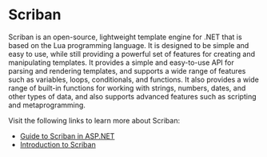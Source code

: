 # Scriban

Scriban is an open-source, lightweight template engine for .NET that is based on the Lua programming language. It is designed to be simple and easy to use, while still providing a powerful set of features for creating and manipulating templates. It provides a simple and easy-to-use API for parsing and rendering templates, and supports a wide range of features such as variables, loops, conditionals, and functions. It also provides a wide range of built-in functions for working with strings, numbers, dates, and other types of data, and also supports advanced features such as scripting and metaprogramming.

Visit the following links to learn more about Scriban:

- [Guide to Scriban in ASP.NET](https://github.com/scriban/scriban)
- [Introduction to Scriban](https://www.markvanaalst.com/blog/sxa/sxa-9-3-introducing-scriban/)